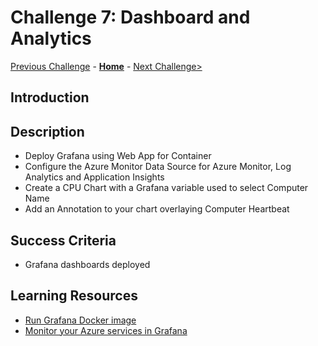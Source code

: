 # Challenge 7: Dashboard and Analytics

[Previous Challenge](./07-Optional-Logs.md) - **[Home](../README.md)** - [Next Challenge>](./09-Workbooks.md)

## Introduction

## Description

* Deploy Grafana using Web App for Container
* Configure the Azure Monitor Data Source for Azure Monitor, Log Analytics and Application Insights
* Create a CPU Chart with a Grafana variable used to select Computer Name
* Add an Annotation to your chart overlaying Computer Heartbeat

## Success Criteria
* Grafana dashboards deployed

## Learning Resources
* [Run Grafana Docker image](http://docs.grafana.org/installation/docker/)
* [Monitor your Azure services in Grafana](https://docs.microsoft.com/en-us/azure/azure-monitor/visualize/grafana-plugin)